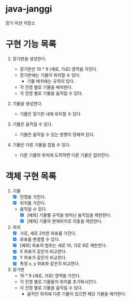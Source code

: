 # java-janggi

장기 미션 저장소

# 구현 기능 목록

1. 장기판을 생성한다.
    - 장기판은 10 * 9 (세로, 가로) 영역을 가진다.
    - 장기판에는 기물이 위치할 수 있다.
        - 기물 배치에는 규칙이 있다.
    - 각 진영 별로 기물을 배치한다.
    - 각 진영 별로 기물을 움직일 수 있다.

2. 기물을 생성한다.
    - 기물은 장기판 내에 위치할 수 있다.

3. 기물은 움직일 수 있다.
    - 기물은 움직일 수 있는 방향이 정해져 있다.

4. 기물은 다른 기물을 잡을 수 있다.
    - 다른 기물의 위치에 도착하면 다른 기물은 없어진다.

# 객체 구현 목록

1. 기물
    - [x] 진영을 가진다.
    - [x] 위치를 가진다.
    - 움직일 수 있다.
      - [x] [예외] 기물별 규칙을 벗어난 움직임을 제한한다.
      - [x] [예외] 기물의 현재위치로 이동을 제한한다.

2. 위치
    - [x] 가로, 세로 2차원 좌표를 가진다.
    - [x] 좌표를 변경할 수 있다.
    - [x] [예외] 좌표의 범위는 세로 10, 가로 9로 제한한다.
    - [x] X 좌표가 같은지 비교한다.
    - [x] Y 좌표가 같은지 비교한다.
    - [x] 특정 x, y 좌표와 같은지 비교한다.

3. 장기판
    - 10 * 9 (세로, 가로) 영역을 가진다.
    - 각 진영 별로 기물들의 위치를 초기화시킨다.
    - 각 진영 별로 기물을 움직일 수 있다.
        - 움직인 위치에 다른 기물이 있으면 해당 기물을 제거한다.
